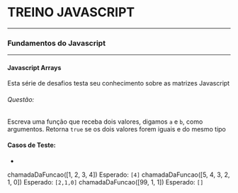 # TREINO JAVASCRIPT #
---
### Fundamentos do Javascript ###
---
#### Javascript Arrays
Esta série de desafios testa seu conhecimento sobre as matrizes Javascript
###### Questão:
Escreva uma função que receba dois valores, digamos `a` e `b`, como argumentos. Retorna `true` se os dois valores forem iguais e do mesmo tipo
#### Casos de Teste:
- 

chamadaDaFuncao([1, 2, 3, 4])
Esperado: `[4]`
chamadaDaFuncao([5, 4, 3, 2, 1, 0])
Esperado: `[2,1,0]`
chamadaDaFuncao([99, 1, 1])
Esperado: `[]`